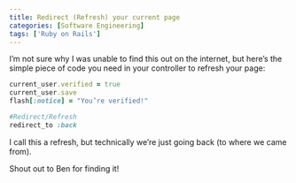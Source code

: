 ```yaml
---
title: Redirect (Refresh) your current page
categories: [Software Engineering]
tags: ['Ruby on Rails']
---
```



I’m not sure why I was unable to find this out on the internet, but here’s the simple piece of code you need in your controller to refresh your page:

```ruby
current_user.verified = true  
current_user.save  
flash[:notice] = "You’re verified!"  

#Redirect/Refresh  
redirect_to :back
```

I call this a refresh, but technically we’re just going back (to where we came from).

Shout out to Ben for finding it!